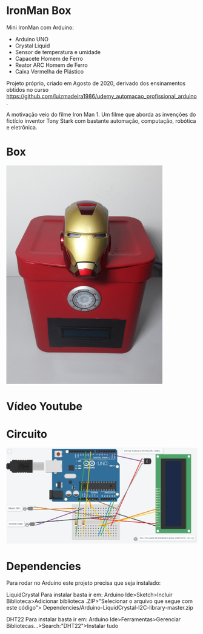 # IronMan Box

Mini IronMan com Arduino:
- Arduino UNO
- Crystal Liquid
- Sensor de temperatura e umidade
- Capacete Homem de Ferro
- Reator ARC Homem de Ferro
- Caixa Vermelha de Plástico

Projeto próprio, criado em Agosto de 2020, derivado dos ensinamentos obtidos no curso https://github.com/luizmadeira1986/udemy_automacao_profissional_arduino .

A motivação veio do filme Iron Man 1. Um filme que aborda as invenções do fictício inventor Tony Stark com bastante automação, computação, robótica e eletrônica.

# Box
<img src="https://raw.githubusercontent.com/luizmadeira1986/ironman_box/master/Images/ironman_box.PNG">

# Vídeo Youtube


# Circuito
<img src="https://raw.githubusercontent.com/luizmadeira1986/ironman_box/master/Images/CircuitBoardTinkerCad.PNG">

# Dependencies
Para rodar no Arduino este projeto precisa que seja instalado:

LiquidCrystal
Para instalar basta ir em:
Arduino Ide>Sketch>Incluir Biblioteca>Adicionar biblioteca .ZIP>"Selecionar o arquivo que segue com este código">
Dependencies/Arduino-LiquidCrystal-I2C-library-master.zip

DHT22
Para instalar basta ir em:
Arduino Ide>Ferramentas>Gerenciar Bibliotecas...>Search:"DHT22">Instalar tudo 


